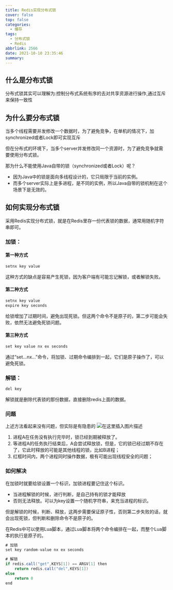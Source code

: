 ```yaml
---
title: Redis实现分布式锁
cover: false
top: false
categories:
  - 缓存
tags:
  - 分布式锁
  - Redis
abbrlink: 2566
date: 2021-10-10 23:35:46
summary:
---
```


## 什么是分布式锁
分布式锁其实可以理解为:控制分布式系统有序的去对共享资源进行操作,通过互斥来保持一致性
## 为什么要分布式锁
当多个线程需要并发修改一个数据时，为了避免竞争，在单机的情况下，加synchronized或者Lock即可实现互斥

但在分布式的环境下，当多个server并发修改同一个资源时，为了避免竞争就需要使用分布式锁。

那为什么不能使用Java自带的锁（synchronized或者Lock）呢？
- 因为Java中的锁是面向多线程设计的，它只局限于当前的实例。
- 而多个server实际上是多进程，是不同的实例，所以Java自带的锁机制在这个场景下是无效的。

## 如何实现分布式锁
采用Redis实现分布式锁，就是在Redis里存一份代表锁的数据，通常用随机字符串即可。

### 加锁：
#### 第一种方式

```java
setnx key value
```
这种方式的缺点是容易产生死锁，因为客户端有可能忘记解锁，或者解锁失败。

#### 第二种方式
```java
setnx key value
expire key seconds
```
给锁增加了过期时间，避免出现死锁。但这两个命令不是原子的，第二步可能会失败，依然无法避免死锁问题。
#### 第三种方式
```java
set key value nx ex seconds 
```

通过“set...nx...”命令，将加锁、过期命令编排到一起，它们是原子操作了，可以避免死锁。

### 解锁：
```java
del key
```
解锁就是删除代表锁的那份数据，直接删除redis上面的数据。



### 问题

上述方法看起来没有问题，但实际是有隐患的
![在这里插入图片描述](https://img-blog.csdnimg.cn/4678bef1efc04094b02729431c2069d8.png?x-oss-process=image/watermark,type_ZHJvaWRzYW5zZmFsbGJhY2s,shadow_50,text_Q1NETiBA5LiA5rGf5rqq5rC0,size_20,color_FFFFFF,t_70,g_se,x_16)

1. 进程A在任务没有执行完毕时，锁已经到期被释放了。
2. 等进程A的任务执行结束后，A会尝试释放锁，但是，它的锁已经过期不存在了，它此时释放的可能是其他线程的锁，比如B进程；
3. 红框时间内，两个进程同时操作数据，极有可能出现线程安全的问题；

### 如何解决
在加锁时就要给锁设置一个标识，加锁进程要记住这个标识。
- 当进程解锁的时候，进行判断，是自己持有的锁才能释放
- 否则无法释放。可以为key设置一个随机字符串，来充当进程的标识。

但是解锁的时候，判断、释放，这两步需要保证原子性，否则第二步失败的话，就会出现死锁，但判断和删除命令不是原子的。

在Redis中可以使用Lua脚本，通过Lua脚本将两个命令编排在一起，而整个Lua脚本的执行是原子的。

```java
# 加锁
set key random-value nx ex seconds 

# 解锁
if redis.call("get",KEYS[1]) == ARGV[1] then
    return redis.call("del",KEYS[1])
else
    return 0
end
```

